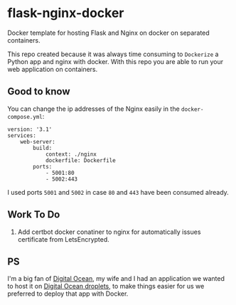 # flask-nginx-docker
Docker template for hosting Flask and Nginx on docker on separated containers.

This repo created because it was always time consuming to `Dockerize` a Python app and nginx with docker. With this repo you are able to run your web application on containers.

## Good to know
You can change the ip addresses of the Nginx easily in the `docker-compose.yml`:

```
version: '3.1'
services:
    web-server:
        build:
            context: ./nginx
            dockerfile: Dockerfile
        ports:
            - 5001:80
            - 5002:443
```

I used ports `5001` and `5002` in case `80` and `443` have been consumed already.

## Work To Do

1. Add certbot docker conatiner to nginx for automatically issues certificate from LetsEncrypted.


## PS
I'm a big fan of [Digital Ocean](https://m.do.co/c/adaf50520737), my wife and I had an application we wanted to host it on [Digital Ocean droplets](https://m.do.co/c/adaf50520737), to make things easier for us we preferred to deploy that app with Docker.
